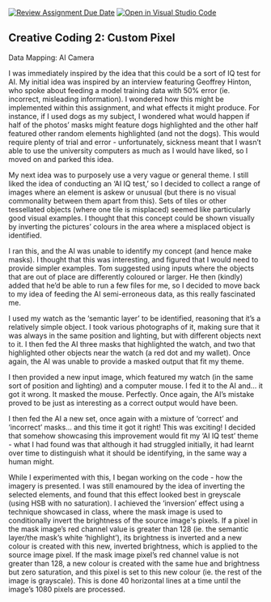 [![Review Assignment Due Date](https://classroom.github.com/assets/deadline-readme-button-24ddc0f5d75046c5622901739e7c5dd533143b0c8e959d652212380cedb1ea36.svg)](https://classroom.github.com/a/ex6pWDJu)
[![Open in Visual Studio Code](https://classroom.github.com/assets/open-in-vscode-718a45dd9cf7e7f842a935f5ebbe5719a5e09af4491e668f4dbf3b35d5cca122.svg)](https://classroom.github.com/online_ide?assignment_repo_id=15138695&assignment_repo_type=AssignmentRepo)
## Creative Coding 2: Custom Pixel

Data Mapping: AI Camera

I was immediately inspired by the idea that this could be a sort of IQ test for AI. My initial idea was inspired by an interview featuring Geoffrey Hinton, who spoke about feeding a model training data with 50% error (ie. incorrect, misleading information). I wondered how this might be implemented within this assignment, and what effects it might produce. For instance, if I used dogs as my subject, I wondered what would happen if half of the photos’ masks might feature dogs highlighted and the other half featured other random elements highlighted (and not the dogs). This would require plenty of trial and error - unfortunately, sickness meant that I wasn’t able to use the university computers as much as I would have liked, so I moved on and parked this idea.

My next idea was to purposely use a very vague or general theme. I still liked the idea of conducting an ‘AI IQ test,’ so I decided to collect a range of images where an element is askew or unusual (but there is no visual commonality between them apart from this). Sets of tiles or other tessellated objects (where one tile is misplaced) seemed like particularly good visual examples. I thought that this concept could be shown visually by inverting the pictures’ colours in the area where a misplaced object is identified. 

I ran this, and the AI was unable to identify my concept (and hence make masks). I thought that this was interesting, and figured that I would need to provide simpler examples. Tom suggested using inputs where the objects that are out of place are differently coloured or larger. He then (kindly) added that he’d be able to run a few files for me, so I decided to move back to my idea of feeding the AI semi-erroneous data, as this really fascinated me. 

I used my watch as the ‘semantic layer’ to be identified, reasoning that it’s a relatively simple object. I took various photographs of it, making sure that it was always in the same position and lighting, but with different objects next to it. I then fed the AI three masks that highlighted the watch, and two that highlighted other objects near the watch (a red dot and my wallet). Once again, the AI was unable to provide a masked output that fit my theme. 

I then provided a new input image, which featured my watch (in the same sort of position and lighting) and a computer mouse. I fed it to the AI and… it got it wrong. It masked the mouse. Perfectly. Once again, the AI’s mistake proved to be just as interesting as a correct output would have been. 

I then fed the AI a new set, once again with a mixture of ‘correct’ and ‘incorrect’ masks… and this time it got it right! This was exciting! I decided that somehow showcasing this improvement would fit my ‘AI IQ test’ theme - what I had found was that although it had struggled initially, it had learnt over time to distinguish what it should be identifying, in the same way a human might.  

While I experimented with this, I began working on the code - how the imagery is presented. I was still enamoured by the idea of inverting the selected elements, and found that this effect looked best in greyscale (using HSB with no saturation). I achieved the ‘inversion’ effect using a technique showcased in class, where the mask image is used to conditionally invert the brightness of the source image's pixels. If a pixel in the mask image’s red channel value is greater than 128 (ie. the semantic layer/the mask’s white ‘highlight’), its brightness is inverted and a new colour is created with this new, inverted brightness, which is applied to the source image pixel. If the mask image pixel’s red channel value is not greater than 128, a new colour is created with the same hue and brightness but zero saturation, and this pixel is set to this new colour (ie. the rest of the image is grayscale). This is done 40 horizontal lines at a time until the image’s 1080 pixels are processed. 





